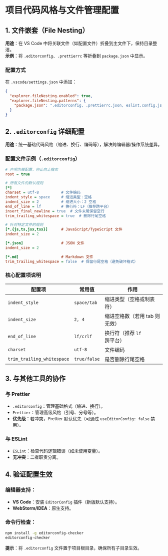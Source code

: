 # 项目代码风格与文件管理配置

## 1. 文件嵌套（File Nesting）
**用途**：在 VS Code 中将关联文件（如配置文件）折叠到主文件下，保持目录整洁。  
**示例**：将 `.editorconfig`、`.prettierrc` 等折叠到 `package.json` 中显示。

### 配置方式
在 `.vscode/settings.json` 中添加：
```json
{
  "explorer.fileNesting.enabled": true,
  "explorer.fileNesting.patterns": {
    "package.json": ".editorconfig, .prettierrc.json, eslint.config.js, pnpm-lock.yaml"
  }
}
```

## 2. `.editorconfig` 详细配置
**用途**：统一基础代码风格（缩进、换行、编码等），解决跨编辑器/操作系统差异。

### 配置文件示例（`.editorconfig`）
```ini
# 声明为根配置，停止向上搜索
root = true

# 所有文件的默认规则
[*]
charset = utf-8          # 文件编码
indent_style = space     # 缩进类型：空格
indent_size = 2          # 缩进大小：2 空格
end_of_line = lf         # 换行符：LF（推荐跨平台）
insert_final_newline = true  # 文件末尾保留空行
trim_trailing_whitespace = true  # 删除行尾空格

# 针对特定文件的规则
[*.{js,ts,jsx,tsx}]      # JavaScript/TypeScript 文件
indent_size = 2

[*.json]                 # JSON 文件
indent_size = 2

[*.md]                   # Markdown 文件
trim_trailing_whitespace = false  # 保留行尾空格（避免破坏格式）
```

### 核心配置项说明
| 配置项 | 常用值 | 作用 |
|--------|--------|------|
| `indent_style` | `space/tab` | 缩进类型（空格或制表符） |
| `indent_size` | `2, 4` | 缩进空格数（若用 tab 则无效） |
| `end_of_line` | `lf/crlf` | 换行符（推荐 `lf` 跨平台） |
| `charset` | `utf-8` | 文件编码 |
| `trim_trailing_whitespace` | `true/false` | 是否删除行尾空格 |

## 3. 与其他工具的协作
### 与 Prettier
- `.editorconfig`：管理基础格式（缩进、换行）。
- `Prettier`：管理高级风格（引号、分号等）。
- **优先级**：若冲突，Prettier 默认优先（可通过 `useEditorConfig: false` 禁用）。

### 与 ESLint
- `ESLint`：检查代码逻辑错误（如未使用变量）。
- **无冲突**：二者职责分离。

## 4. 验证配置生效
### 编辑器支持：
- **VS Code**：安装 `EditorConfig` 插件（新版默认支持）。
- **WebStorm/IDEA**：原生支持。

### 命令行检查：
```bash
npm install -g editorconfig-checker
editorconfig-checker
```
**提示**：将 `.editorconfig` 文件置于项目根目录，确保所有子目录生效。

